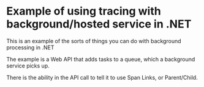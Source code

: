 # Example of using tracing with background/hosted service in .NET

This is an example of the sorts of things you can do with background processing in .NET

The example is a Web API that adds tasks to a queue, which a background service picks up.

There is the ability in the API call to tell it to use Span Links, or Parent/Child.
